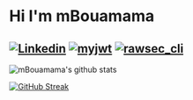 # Hi I'm mBouamama
[![Linkedin](https://img.shields.io/badge/LinkedIn-matthieu%20Bouamama-blue)](https://www.linkedin.com/in/matthieubouamama/)
[![myjwt](https://img.shields.io/badge/myjwt-source-blue)](https://github.com/tyki6/MyJWT/)
[![rawsec_cli](https://img.shields.io/badge/rawsec--cli-source-blue)](https://github.com/tyki6/rawsec_cli/)
---------------------------------------------------------------------------------------------------------------------------------------------------------------------------------
![mBouamama's github stats](https://github-readme-stats.vercel.app/api?username=tyki6&show_icons=true&theme=tokyonight&count_private=true)

[![GitHub Streak](http://github-readme-streak-stats.herokuapp.com?user=tyki6&theme=tokyonight)](https://git.io/streak-stats)

